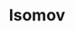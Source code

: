 ---
layout: media
title: "Isomov"
tags:
  categories: aural
blurb: "Isomov"
sound:
  type: playlists
  id: 332650806
  show_plays: false
---